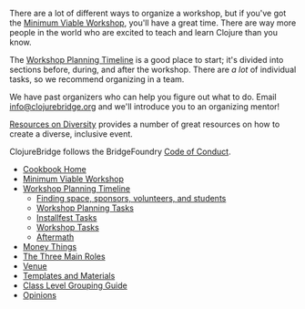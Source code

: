 There are a lot of different ways to organize a workshop, but if you've got the [Minimum Viable Workshop](/Minimum-Viable-Workshop.md), you'll have a great time. There are way more people in the world who are excited to teach and learn Clojure than you know.

The [Workshop Planning Timeline](Workshop-Planning-Timeline.md) is a good place to start; it's divided into sections before, during, and after the workshop. There are *a lot* of individual tasks, so we recommend organizing in a team.

We have past organizers who can help you figure out what to do. Email info@clojurebridge.org and we'll introduce you to an organizing mentor!

[Resources on Diversity](Resources-on-Diversity.md) provides a number of great resources on how to create a diverse, inclusive event.

ClojureBridge follows the BridgeFoundry [Code of
Conduct](http://bridgefoundry.org/code-of-conduct/).

* [Cookbook Home](Home.md)
* [Minimum Viable Workshop](Minimum-Viable-Workshop.md)
* [Workshop Planning Timeline](Workshop-planning-timeline.md)
  * [Finding space, sponsors, volunteers, and students](Finding-space-sponsors-volunteers-and-students.md)
  * [Workshop Planning Tasks](Workshop-planning-tasks.md)
  * [Installfest Tasks](Installfest-tasks.md)
  * [Workshop Tasks](Workshop-tasks.md)
  * [Aftermath](Aftermath.md)
* [Money Things](Money-things.md)
* [The Three Main Roles](Three-Main-Roles.md)
* [Venue](Venue.md)
* [Templates and Materials](Templates-and-Materials.md)
* [Class Level Grouping Guide](Class-level-grouping-guide.md)
* [Opinions](Opinions.md)
